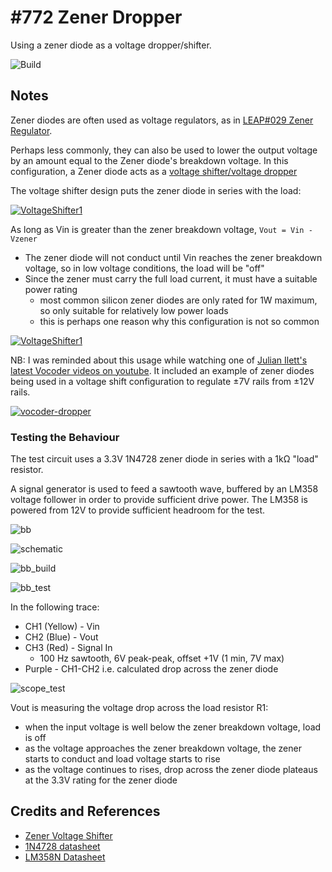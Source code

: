 # #772 Zener Dropper

Using a zener diode as a voltage dropper/shifter.

![Build](./assets/ZenerDropper_build.jpg?raw=true)

## Notes

Zener diodes are often used as voltage regulators, as in
[LEAP#029 Zener Regulator](../LinearRegulators/Zener/).

Perhaps less commonly, they can also be used to lower the output voltage by an amount equal to the Zener diode's breakdown voltage.
In this configuration, a Zener diode acts as a [voltage shifter/voltage dropper](https://en.wikipedia.org/wiki/Zener_diode#Voltage_shifter)

The voltage shifter design puts the zener diode in series with the load:

[![VoltageShifter1](./assets/VoltageShifter1.png)](https://en.wikipedia.org/wiki/Zener_diode#Voltage_shifter)

As long as Vin is greater than the zener breakdown voltage, `Vout = Vin - Vzener`

* The zener diode will not conduct until Vin reaches the zener breakdown voltage, so in low voltage conditions, the load will be "off"
* Since the zener must carry the full load current, it must have a suitable power rating
    * most common silicon zener diodes are only rated for 1W maximum, so only suitable for relatively low power loads
    * this is perhaps one reason why this configuration is not so common

[![VoltageShifter1](./assets/VoltageShifter2.png)](https://en.wikipedia.org/wiki/Zener_diode#Voltage_shifter)

NB: I was reminded about this usage while watching one of [Julian Ilett's latest Vocoder videos on youtube](https://www.youtube.com/watch?v=X65nWlevw-4). It included an example of zener diodes being used in a voltage shift configuration to regulate ±7V rails from ±12V rails.

[![vocoder-dropper](./assets/vocoder-dropper.jpg)](https://www.youtube.com/watch?v=X65nWlevw-4)

### Testing the Behaviour

The test circuit uses a 3.3V 1N4728 zener diode in series with a 1kΩ "load" resistor.

A signal generator is used to feed a sawtooth wave, buffered by an LM358 voltage follower in order to provide sufficient drive power.
The LM358 is powered from 12V to provide sufficient headroom for the test.

![bb](./assets/ZenerDropper_bb.jpg?raw=true)

![schematic](./assets/ZenerDropper_schematic.jpg?raw=true)

![bb_build](./assets/ZenerDropper_bb_build.jpg?raw=true)

![bb_test](./assets/ZenerDropper_bb_test.jpg?raw=true)

In the following trace:

* CH1 (Yellow) - Vin
* CH2 (Blue) - Vout
* CH3 (Red) - Signal In
    * 100 Hz sawtooth, 6V peak-peak, offset +1V (1 min, 7V max)
* Purple - CH1-CH2 i.e. calculated drop across the zener diode

![scope_test](./assets/scope_test.gif)

Vout is measuring the voltage drop across the load resistor R1:

* when the input voltage is well below the zener breakdown voltage, load is off
* as the voltage approaches the zener breakdown voltage, the zener starts to conduct and load voltage starts to rise
* as the voltage continues to rises, drop across the zener diode plateaus at the 3.3V rating for the zener diode

## Credits and References

* [Zener Voltage Shifter](https://en.wikipedia.org/wiki/Zener_diode#Voltage_shifter)
* [1N4728 datasheet](https://www.futurlec.com/Diodes/1N4728.shtml)
* [LM358N Datasheet](https://www.futurlec.com/Linear/LM358N.shtml)
